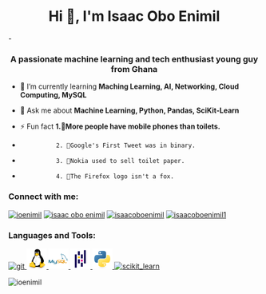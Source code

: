 <h1 align="center">Hi 👋, I'm Isaac Obo Enimil</h1>
<p>- </p>
<h3 align="center">A passionate machine learning and tech enthusiast young guy from Ghana</h3>

- 🌱 I’m currently learning **Maching Learning, AI, Networking, Cloud Computing, MySQL**

- 💬 Ask me about **Machine Learning, Python, Pandas, SciKit-Learn**

- ⚡ Fun fact **1.🤣More people have mobile phones than toilets.**
-               2. 🤣Google's First Tweet was in binary.
-               3. 🤣Nokia used to sell toilet paper.
-               4. 🤣The Firefox logo isn't a fox.

<h3 align="left">Connect with me:</h3>
<p align="left">
<a href="https://twitter.com/ioenimil" target="blank"><img align="center" src="https://raw.githubusercontent.com/rahuldkjain/github-profile-readme-generator/master/src/images/icons/Social/twitter.svg" alt="ioenimil" height="30" width="40" /></a>
<a href="https://linkedin.com/in/isaac obo enimil" target="blank"><img align="center" src="https://raw.githubusercontent.com/rahuldkjain/github-profile-readme-generator/master/src/images/icons/Social/linked-in-alt.svg" alt="isaac obo enimil" height="30" width="40" /></a>
<a href="https://kaggle.com/isaacoboenimil" target="blank"><img align="center" src="https://raw.githubusercontent.com/rahuldkjain/github-profile-readme-generator/master/src/images/icons/Social/kaggle.svg" alt="isaacoboenimil" height="30" width="40" /></a>
<a href="https://www.hackerrank.com/isaacoboenimil1" target="blank"><img align="center" src="https://raw.githubusercontent.com/rahuldkjain/github-profile-readme-generator/master/src/images/icons/Social/hackerrank.svg" alt="isaacoboenimil1" height="30" width="40" /></a>
</p>

<h3 align="left">Languages and Tools:</h3>
<p align="left"> <a href="https://git-scm.com/" target="_blank" rel="noreferrer"> <img src="https://www.vectorlogo.zone/logos/git-scm/git-scm-icon.svg" alt="git" width="40" height="40"/> </a> <a href="https://www.linux.org/" target="_blank" rel="noreferrer"> <img src="https://raw.githubusercontent.com/devicons/devicon/master/icons/linux/linux-original.svg" alt="linux" width="40" height="40"/> </a> <a href="https://www.mysql.com/" target="_blank" rel="noreferrer"> <img src="https://raw.githubusercontent.com/devicons/devicon/master/icons/mysql/mysql-original-wordmark.svg" alt="mysql" width="40" height="40"/> </a> <a href="https://pandas.pydata.org/" target="_blank" rel="noreferrer"> <img src="https://raw.githubusercontent.com/devicons/devicon/2ae2a900d2f041da66e950e4d48052658d850630/icons/pandas/pandas-original.svg" alt="pandas" width="40" height="40"/> </a> <a href="https://www.python.org" target="_blank" rel="noreferrer"> <img src="https://raw.githubusercontent.com/devicons/devicon/master/icons/python/python-original.svg" alt="python" width="40" height="40"/> </a> <a href="https://scikit-learn.org/" target="_blank" rel="noreferrer"> <img src="https://upload.wikimedia.org/wikipedia/commons/0/05/Scikit_learn_logo_small.svg" alt="scikit_learn" width="40" height="40"/> </a> </p>

<p><img align="center" src="https://github-readme-stats.vercel.app/api/top-langs?username=ioenimil&show_icons=true&locale=en&layout=compact" alt="ioenimil" /></p>
